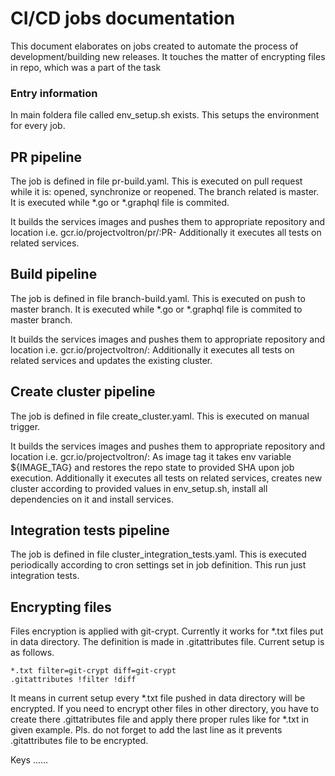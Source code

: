 # CI/CD jobs documentation
This document elaborates on jobs created to automate the process of development/building  new releases.
It touches the matter of encrypting files in repo, which was a part of the task

### Entry information
In main foldera file called env_setup.sh exists. This setups the environment for every job.

## PR pipeline
The job is defined in file pr-build.yaml. This is executed on pull request while it is: opened, synchronize or reopened. The branch related is master.
It is executed while *.go or *.graphql file is commited.

It builds the services images and pushes them to appropriate repository and location i.e.
gcr.io/projectvoltron/pr/<service-name>:PR-<pr-number>
Additionally it executes all tests on related services.

## Build pipeline
The job is defined in file branch-build.yaml. This is executed on push to master branch.
It is executed while *.go or *.graphql file is commited to master branch.

It builds the services images and pushes them to appropriate repository and location i.e.
gcr.io/projectvoltron/<service-name>:<sha-number>
Additionally it executes all tests on related services and updates the existing cluster.

## Create cluster pipeline
The job is defined in file create_cluster.yaml. This is executed on manual trigger.

It builds the services images and pushes them to appropriate repository and location i.e.
gcr.io/projectvoltron/<service-name>:<image-tag>
As image tag it takes env variable ${IMAGE_TAG} and restores the repo state to provided SHA upon job execution.
Additionally it executes all tests on related services, creates new cluster according to provided values in env_setup.sh, install all dependencies on it and install services.

## Integration tests pipeline
The job is defined in file cluster_integration_tests.yaml. This is executed periodically according to cron settings set in job definition. This run just integration tests.

## Encrypting files
Files encryption is applied with git-crypt.
Currently it works for *.txt files put in data directory.
The definition is made in .gitattributes file.
Current setup is as follows.
```
*.txt filter=git-crypt diff=git-crypt
.gitattributes !filter !diff
```
It means in current setup every *.txt file pushed in data directory will be encrypted.
If you need to encrypt other files in other directory, you have to create there .gittatributes file and apply there proper rules like  for *.txt in given example. Pls. do not forget to add the last line as it prevents .gitattributes file to be encrypted.

Keys ......